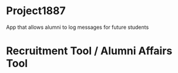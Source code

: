 # Project1887
App that allows alumni to log messages for future students

# Recruitment Tool / Alumni Affairs Tool
